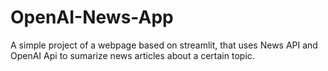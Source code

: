 # OpenAI-News-App
A simple project of  a webpage based on streamlit, that uses News API and OpenAI Api to sumarize news articles about a certain topic.
